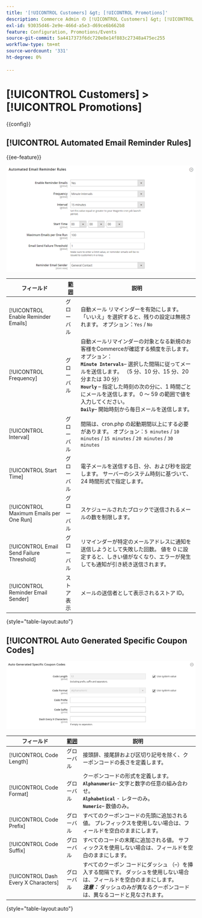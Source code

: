 ```yaml
---
title: '[!UICONTROL Customers] &gt; [!UICONTROL Promotions]'
description: Commerce Admin の [!UICONTROL Customers] &gt; [!UICONTROL Promotions] ページで設定を確認します。
exl-id: 93035d46-2e9e-466d-a5e3-d69ce6b662b8
feature: Configuration, Promotions/Events
source-git-commit: 5a4417373f6dc720e8e14f883c27348a475ec255
workflow-type: tm+mt
source-wordcount: '331'
ht-degree: 0%

---
```


# [!UICONTROL Customers] > [!UICONTROL Promotions]

{{config}}

## [!UICONTROL Automated Email Reminder Rules]

{{ee-feature}}

![ 自動メールリマインダールール ](./assets/promotions-automated-email-reminder-rules.png)<!-- zoom -->

<!-- [Automated Email Reminder Rules](https://experienceleague.adobe.com/en/docs/commerce-admin/marketing/communications/email-reminders/email-reminder-rules#configure-email-reminders) -->

| フィールド | [ 範囲 ](../../getting-started/websites-stores-views.md#scope-settings) | 説明 |
|--- |--- |--- |
| [!UICONTROL Enable Reminder Emails] | グローバル | 自動メール リマインダーを有効にします。 「いいえ」を選択すると、残りの設定は無視されます。 オプション：`Yes` / `No` |
| [!UICONTROL Frequency] | グローバル | 自動メールリマインダーの対象となる新規のお客様をCommerceが確認する頻度を示します。 オプション：<br/>**`Minute Intervals`**– 選択した間隔に従ってメールを送信します。 （5 分、10 分、15 分、20 分または 30 分）<br/>**`Hourly`** – 指定した時刻の次の分に、1 時間ごとにメールを送信します。 0 ～ 59 の範囲で値を入力してください。 <br/>**`Daily`**– 開始時刻から毎日メールを送信します。 |
| [!UICONTROL Interval] | グローバル | 間隔は、cron.php の起動期間以上にする必要があります。 オプション：`5 minutes` / `10 minutes` / `15 minutes` / `20 minutes` / `30 minutes` |
| [!UICONTROL Start Time] | グローバル | 電子メールを送信する日、分、および秒を設定します。 サーバーのシステム時刻に基づいて、24 時間形式で指定します。 |
| [!UICONTROL Maximum Emails per One Run] | グローバル | スケジュールされたブロックで送信されるメールの数を制限します。 |
| [!UICONTROL Email Send Failure Threshold] | グローバル | リマインダーが特定のメールアドレスに通知を送信しようとして失敗した回数。 値を 0 に設定すると、しきい値がなくなり、エラーが発生しても通知が引き続き送信されます。 |
| [!UICONTROL Reminder Email Sender] | ストア表示 | メールの送信者として表示されるストア ID。 |

{style="table-layout:auto"}

## [!UICONTROL Auto Generated Specific Coupon Codes]

![ 自動生成された特定のクーポンコード ](./assets/promotions-auto-generated-specific-coupon-codes.png)<!-- zoom -->

<!-- [Auto Generated Specific Coupon Codes](https://experienceleague.adobe.com/en/docs/commerce-admin/marketing/promotions/cart-rules/price-rules-cart-coupon#configure-coupon-codes)  -->

| フィールド | [ 範囲 ](../../getting-started/websites-stores-views.md#scope-settings) | 説明 |
|--- |--- |--- |
| [!UICONTROL Code Length] | グローバル | 接頭辞、接尾辞および区切り記号を除く、クーポンコードの長さを定義します。 |
| [!UICONTROL Code Format] | グローバル | クーポンコードの形式を定義します。 <br/>**`Alphanumeric`**– 文字と数字の任意の組み合わせ。<br/>**`Alphabetical`** - レターのみ。 <br/>**`Numeric`**– 数値のみ。 |
| [!UICONTROL Code Prefix] | グローバル | すべてのクーポンコードの先頭に追加される値。 プレフィックスを使用しない場合は、フィールドを空白のままにします。 |
| [!UICONTROL Code Suffix] | グローバル | すべてのコードの末尾に追加される値。 サフィックスを使用しない場合は、フィールドを空白のままにします。 |
| [!UICONTROL Dash Every X Characters] | グローバル | すべてのクーポン コードにダッシュ （–）を挿入する間隔です。 ダッシュを使用しない場合は、フィールドを空白のままにします。 <br/>_**注意：**_ ダッシュのみが異なるクーポンコードは、異なるコードと見なされます。 |

{style="table-layout:auto"}

